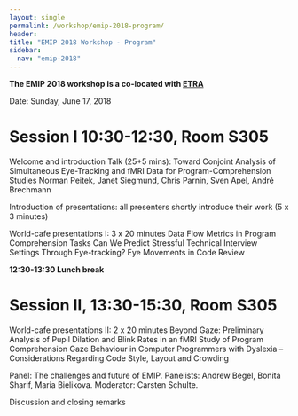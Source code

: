 ```yaml
---
layout: single
permalink: /workshop/emip-2018-program/
header:
title: "EMIP 2018 Workshop - Program"
sidebar:
  nav: "emip-2018"
---
```


**The EMIP 2018 workshop is a co-located with [ETRA](https://etra.acm.org/2018/emip.html)**

Date: Sunday, June 17, 2018

# Session I 10:30-12:30, Room S305
Welcome and introduction
Talk (25+5 mins): Toward Conjoint Analysis of Simultaneous Eye-Tracking and fMRI Data for Program-Comprehension Studies
Norman Peitek, Janet Siegmund, Chris Parnin, Sven Apel, André Brechmann

Introduction of presentations: all presenters shortly introduce their work (5 x 3 minutes)

World-cafe presentations I: 3 x 20 minutes
Data Flow Metrics in Program Comprehension Tasks
Can We Predict Stressful Technical Interview Settings Through Eye-tracking?
Eye Movements in Code Review

**12:30-13:30 Lunch break**

# Session II, 13:30-15:30, Room S305
World-cafe presentations II: 2 x 20 minutes
Beyond Gaze: Preliminary Analysis of Pupil Dilation and Blink Rates in an fMRI Study of Program Comprehension
Gaze Behaviour in Computer Programmers with Dyslexia – Considerations Regarding Code Style, Layout and Crowding

Panel: The challenges and future of EMIP. Panelists: Andrew Begel, Bonita Sharif, Maria Bielikova. Moderator: Carsten Schulte.

Discussion and closing remarks
